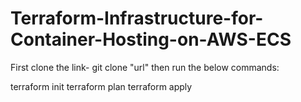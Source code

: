 # Terraform-Infrastructure-for-Container-Hosting-on-AWS-ECS


First clone the link- git clone "url"
then run the below commands:

terraform init
terraform plan
terraform apply

